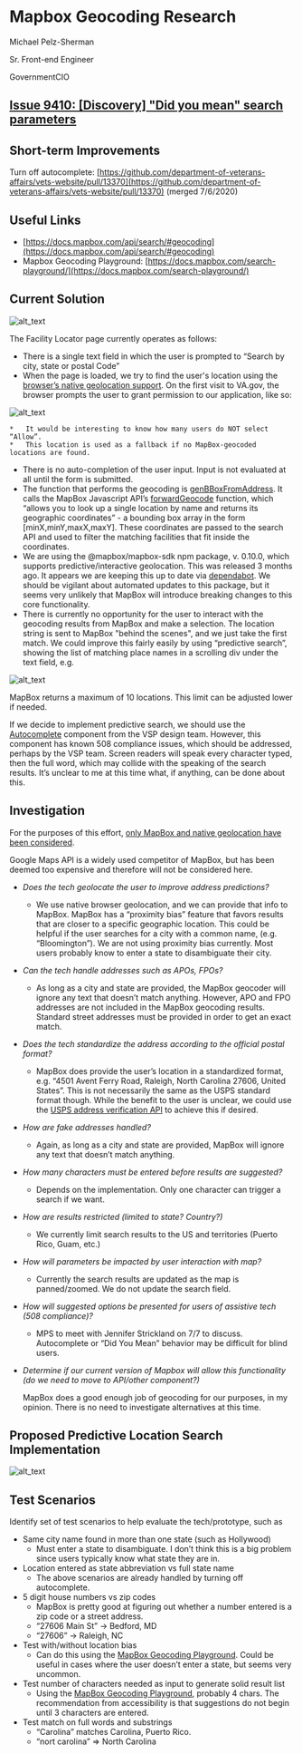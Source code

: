# Mapbox Geocoding Research

Michael Pelz-Sherman

Sr. Front-end Engineer

GovernmentCIO


## [Issue 9410: [Discovery] "Did you mean" search parameters](https://github.com/department-of-veterans-affairs/va.gov-team/issues/9410)


## Short-term Improvements

Turn off autocomplete: [https://github.com/department-of-veterans-affairs/vets-website/pull/13370](https://github.com/department-of-veterans-affairs/vets-website/pull/13370) (merged 7/6/2020)


## Useful Links

*   [https://docs.mapbox.com/api/search/#geocoding](https://docs.mapbox.com/api/search/#geocoding)
*   Mapbox Geocoding Playground: [https://docs.mapbox.com/search-playground/](https://docs.mapbox.com/search-playground/)


## Current Solution

![alt_text](images/Find_VA_Locations___Veterans_Affairs.png)


The Facility Locator page currently operates as follows:

*   There is a single text field in which the user is prompted to “Search by city, state or postal Code”
*   When the page is loaded, we try to find the user's location using the [browser’s native geolocation support](https://developer.mozilla.org/en-US/docs/Web/API/Navigator/geolocation). On the first visit to VA.gov, the browser prompts the user to grant permission to our application, like so:

![alt_text](images/native_geolocation_prompt.png)

    *   It would be interesting to know how many users do NOT select “Allow”.
    *   This location is used as a fallback if no MapBox-geocoded locations are found.
*   There is no auto-completion of the user input. Input is not evaluated at all until the form is submitted.
*   The function that performs the geocoding is [genBBoxFromAddress](https://github.com/department-of-veterans-affairs/vets-website/blob/master/src/applications/facility-locator/actions/index.js#L208). It calls the MapBox Javascript API’s [forwardGeocode](https://docs.mapbox.com/api/search/#forward-geocoding) function, which “allows you to look up a single location by name and returns its geographic coordinates” - a bounding box array in the form [minX,minY,maxX,maxY]. These coordinates are passed to the search API and used to filter the matching facilities that fit inside the coordinates.
*   We are using the @mapbox/mapbox-sdk npm package, v. 0.10.0, which supports predictive/interactive geolocation. This was released 3 months ago. It appears we are keeping this up to date via [dependabot](https://dependabot.com/). We should be vigilant about automated updates to this package, but it seems very unlikely that MapBox will introduce breaking changes to this core functionality.
*   There is currently no opportunity for the user to interact with the geocoding results from MapBox and make a selection. The location string is sent to MapBox "behind the scenes", and we just take the first match. We could improve this fairly easily by using “predictive search”, showing the list of matching place names in a scrolling div under the text field, e.g.


![alt_text](images/mapbox_autocomplete.png)

MapBox returns a maximum of 10 locations. This limit can be adjusted lower if needed.

If we decide to implement predictive search, we should use the [Autocomplete](https://design.cms.gov/components/autocomplete/) component from the VSP design team. However, this component has known 508 compliance issues, which should be addressed, perhaps by the VSP team. Screen readers will speak every character typed, then the full word, which may collide with the speaking of the search results. It’s unclear to me at this time what, if anything, can be done about this.


## Investigation

For the purposes of this effort, <span style="text-decoration:underline;">only MapBox and native geolocation have been considered</span>.

Google Maps API is a widely used competitor of MapBox, but has been deemed too expensive and therefore will not be considered here.



*   _Does the tech geolocate the user to improve address predictions?_
    *   We use native browser geolocation, and we can provide that info to MapBox. MapBox has a “proximity bias” feature that favors results that are closer to a specific geographic location. This could be helpful if the user searches for a city with a common name, (e.g. “Bloomington”). We are not using proximity bias currently. Most users probably know to enter a state to disambiguate their city.
*   _Can the tech handle addresses such as APOs, FPOs?_
    *   As long as a city and state are provided, the MapBox geocoder will ignore any text that doesn’t match anything. However, APO and FPO addresses are not included in the MapBox geocoding results. Standard street addresses must be provided in order to get an exact match. 
*   _Does the tech standardize the address according to the official postal format?_
    *   MapBox does provide the user’s location in a standardized format, e.g. “4501 Avent Ferry Road, Raleigh, North Carolina 27606, United States”. This is not necessarily the same as the USPS standard format though. While the benefit to the user is unclear, we could use the [USPS address verification API](https://www.usps.com/business/web-tools-apis/#api) to achieve this if desired.
*   _How are fake addresses handled?_
    *   Again, as long as a city and state are provided, MapBox will ignore any text that doesn’t match anything.
*   _How many characters must be entered before results are suggested?_
    *   Depends on the implementation. Only one character can trigger a search if we want.
*   _How are results restricted (limited to state? Country?)_
    *   We currently limit search results to the US and territories (Puerto Rico, Guam, etc.)
*   _How will parameters be impacted by user interaction with map?_
    *   Currently the search results are updated as the map is panned/zoomed. We do not update the search field.
*   _How will suggested options be presented for users of assistive tech (508 compliance)?_
    *   MPS to meet with Jennifer Strickland on 7/7 to discuss. Autocomplete or “Did You Mean” behavior may be difficult for blind users.
*   _Determine if our current version of Mapbox will allow this functionality (do we need to move to API/other component?)_

	MapBox does a good enough job of geocoding for our purposes, in my opinion. There is no need to investigate alternatives at this time.


## Proposed Predictive Location Search Implementation

![alt_text](images/predictive_geo_activity_diagram.png)

## Test Scenarios

 Identify set of test scenarios to help evaluate the tech/prototype, such as



*   Same city name found in more than one state (such as Hollywood)
    *   Must enter a state to disambiguate. I don’t think this is a big problem since users typically know what state they are in.
*   Location entered as state abbreviation vs full state name
    *   The above scenarios are already handled by turning off autocomplete.
*   5 digit house numbers vs zip codes
    *   MapBox is pretty good at figuring out whether a number entered is a zip code or a street address.
    *   “27606 Main St” -> Bedford, MD
    *   “27606” -> Raleigh, NC
*   Test with/without location bias
    *   Can do this using the [MapBox Geocoding Playground](https://docs.mapbox.com/search-playground). Could be useful in cases where the user doesn’t enter a state, but seems very uncommon.
*   Test number of characters needed as input to generate solid result list
    *   Using the [MapBox Geocoding Playground](https://docs.mapbox.com/search-playground), probably 4 chars. The recommendation from accessibility is that suggestions do not begin until 3 characters are entered.
*   Test match on full words and substrings
    *   “Carolina” matches Carolina, Puerto Rico.
    *   “nort carolina” => North Carolina
